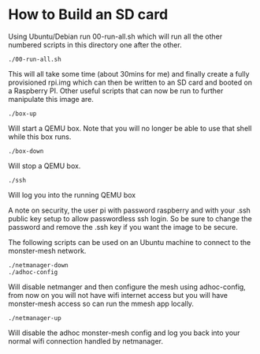 How to Build an SD card
=======================

Using Ubuntu/Debian run 00-run-all.sh which will run all the other 
numbered scripts in this directory one after the other.

	./00-run-all.sh

This will all take some time (about 30mins for me) and finally create a 
fully provisioned rpi.img which can then be written to an SD 
card and booted on a Raspberry PI. Other useful scripts that can now be 
run to further manipulate this image are.

	./box-up

Will start a QEMU box. Note that you will no longer be able to use that 
shell while this box runs.
	
	./box-down

Will stop a QEMU box.

	./ssh
	
Will log you into the running QEMU box


A note on security, the user pi with password raspberry and with your 
.ssh public key setup to allow passwordless ssh login. So be sure to 
change the password and remove the .ssh key if you want the image to be 
secure.


The following scripts can be used on an Ubuntu machine to connect to 
the monster-mesh network.

	./netmanager-down
	./adhoc-config
	
Will disable netmanger and then configure the mesh using adhoc-config, 
from now on you will not have wifi internet access but you will have 
monster-mesh access so can run the mmesh app locally.

	./netmanager-up
	
Will disable the adhoc monster-mesh config and log you back into your 
normal wifi connection handled by netmanager.

